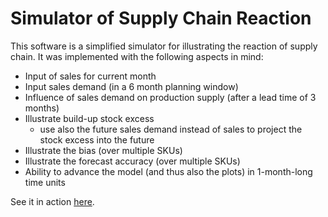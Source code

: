 Simulator of Supply Chain Reaction
===============================

This software is a simplified simulator for illustrating the reaction of supply chain. It was implemented with the following aspects in mind:
 
- Input of sales for current month
- Input sales demand (in a 6 month planning window)
- Influence of sales demand on production supply (after a lead time of 3 months)
- Illustrate build-up stock excess
	- use also the future sales demand instead of sales to project the stock excess into the future
- Illustrate the bias (over multiple SKUs)
- Illustrate the forecast accuracy (over multiple SKUs)
- Ability to advance the model (and thus also the plots) in 1-month-long time units

See it in action [here](http://rawgit.com/altermarkive/Supply-Chain-Reaction-Simulator/master/simulation.html).
